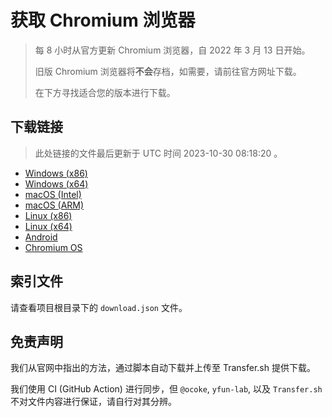 # 获取 Chromium 浏览器

> 每 8 小时从官方更新 Chromium 浏览器，自 2022 年 3 月 13 日开始。
> 
> 旧版 Chromium 浏览器将**不会**存档，如需要，请前往官方网址下载。
>
> 在下方寻找适合您的版本进行下载。

## 下载链接

> 此处链接的文件最后更新于 UTC 时间 2023-10-30 08:18:20
。

- [Windows (x86)](https://transfer.sh/bUNawoI7y0/Win.zip)
- [Windows (x64)](https://transfer.sh/8YoWUPx4Ut/Win_x64.zip)
- [macOS (Intel)](https://transfer.sh/QB8NbNkY3c/Mac.zip)
- [macOS (ARM)](https://transfer.sh/pcCAq30mFS/Mac_Arm.zip)
- [Linux (x86)](https://transfer.sh/V5wxiahVAf/Linux.zip)
- [Linux (x64)](https://transfer.sh/DAY7mmHY1K/Linux_x64.zip)
- [Android](https://transfer.sh/Q6bDqsdVsU/Android.zip)
- [Chromium OS](https://transfer.sh/RRe1IHKRdT/Linux_ChromiumOS_Full.zip)

## 索引文件

请查看项目根目录下的 `download.json` 文件。

## 免责声明

我们从官网中指出的方法，通过脚本自动下载并上传至 Transfer.sh 提供下载。

我们使用 CI (GitHub Action) 进行同步，但 `@ocoke`, `yfun-lab`, 以及 `Transfer.sh` 不对文件内容进行保证，请自行对其分辨。

